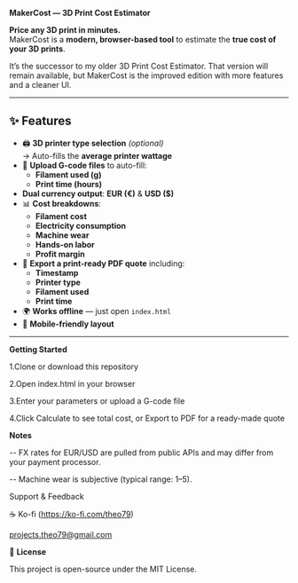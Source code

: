  **MakerCost — 3D Print Cost Estimator**

**Price any 3D print in minutes.**  
MakerCost is a **modern, browser-based tool** to estimate the **true cost of your 3D prints**.  

It’s the successor to my older 3D Print Cost Estimator.
That version will remain available, but MakerCost is the improved edition with more features and a cleaner UI.


---

## ✨ **Features**
- 🖨️ **3D printer type selection** *(optional)*  
  → Auto-fills the **average printer wattage**  
- 📂 **Upload G-code files** to auto-fill:  
  - **Filament used (g)**  
  - **Print time (hours)**  
-  **Dual currency output**: **EUR (€)** & **USD ($)**  
- 📊 **Cost breakdowns**:  
  - **Filament cost**  
  - **Electricity consumption**  
  - **Machine wear**  
  - **Hands-on labor**  
  - **Profit margin**  
- 📝 **Export a print-ready PDF quote** including:  
  - **Timestamp**  
  - **Printer type**  
  - **Filament used**  
  - **Print time**  
- 🌍 **Works offline** — just open `index.html`  
- 📱 **Mobile-friendly layout**

- -----------------
**Getting Started**

1.Clone or download this repository

2.Open index.html in your browser

3.Enter your parameters or upload a G-code file

4.Click Calculate to see total cost, or Export to PDF for a ready-made quote

**Notes**

-- FX rates for EUR/USD are pulled from public APIs and may differ from your payment processor.

-- Machine wear is subjective (typical range: 1–5).

Support & Feedback

☕ Ko-fi (https://ko-fi.com/theo79)

 projects.theo79@gmail.com

📜 **License**

This project is open-source under the MIT License.

